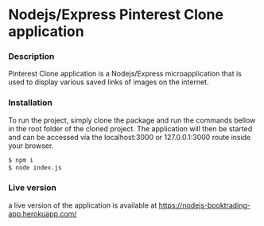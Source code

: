 # Nodejs/Express Pinterest Clone application

### Description
Pinterest Clone application is a Nodejs/Express microapplication that is used to display various saved links of images on the internet.


### Installation
To run the project, simply clone the package and run the commands bellow in the root folder of the cloned project. The application will then be started and can be accessed via the localhost:3000 or 127.0.0.1:3000 route inside your browser.
```sh
$ npm i
$ node index.js
```

### Live version
a live version of the application is available at https://nodejs-booktrading-app.herokuapp.com/
